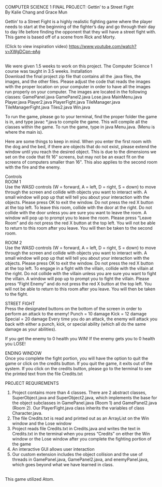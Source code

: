 COMPUTER SCIENCE 1 FINAL PROJECT: Gettin’ to a Street Fight
<br>
By Kalie Chang and Grace Mun

Gettin’ to a Street Fight is a highly realistic fighting game where the player needs to start at the beginning of the fighter’s day and go through their day to day life before finding the opponent that they will have a street fight with. This game is based off of a scene from Rick and Morty. 

(Click to view inspiration video)
https://www.youtube.com/watch?v=XWgDCpn-eAg

<br>
We were given 1.5 weeks to work on this project. The Computer Science 1 course was taught in 3.5 weeks.
Installation 
<br>
Download the final project zip file that contains all the .java files, the images, and the other files. Please adjust the code that reads the images with the proper location on your computer in order to have all the images run properly on your computer. The images are located in the following classes:
GamePanel.java
GamePanel2.java
Lose.java
MainMenu.java
Player.java
Player2.java
PlayerFight.java
TileManager.java
TileManagerFight.java
Tiles2.java
Win.java

To run the game, please go to your terminal, find the proper folder the game is in, and type javac *.java to compile the game. This will compile all the classes within the game. To run the game, type in java Menu.java. (Menu is where the main is).

Here are some things to keep in mind. When you enter the first room with the dog and the bed, if there are objects that do not exist, please extend the window until you reach the desired object. This is due to the dimensions we set on the code that fit 16" screens, but may not be an exact fit on the screens of computers smaller than 16". This also applies to the second room with the fire and the enemy.
 
Controls
<br>
ROOM 1
<br>
Use the WASD controls (W = forward, A = left, D = right, S = down) to move through the screen and collide with objects you want to interact with. A small window will pop up that will tell you about your interaction with the objects. Please press OK to exit the window. Do not press the red X button at the top left. To leave this room, collide with the door at the right. Do not collide with the door unless you are sure you want to leave the room. A window will pop up to prompt you to leave the room. Please press “Leave Room” and do not press the red X button at the top left. You will not be able to return to this room after you leave. You will then be taken to the second room.

ROOM 2
<br>
Use the WASD controls (W = forward, A = left, D = right, S = down) to move through the screen and collide with objects you want to interact with. A small window will pop up that will tell you about your interaction with the objects. Please press OK to exit the window. Do not press the red X button at the top left. To engage in a fight with the villain, collide with the villain at the right. Do not collide with the villain unless you are sure you want to fight the villain. A window will pop up to prompt you to fight the villain. Please press “Fight Enemy” and do not press the red X button at the top left. You will not be able to return to this room after you leave. You will then be taken to the fight.

STREET FIGHT
<br>
Press the designated buttons on the bottom of the screen in order to perform an attack to the enemy!
Punch = 10 damage
Kick = 12 damage
Special = 20 damage
Every time you do an attack, the enemy will attack you back with either a punch, kick, or special ability (which all do the same damage as your abilities).

If you get the enemy to 0 health you WIN!
If the enemy gets you to 0 health you LOSE!

ENDING WINDOW
<br>
Once you complete the fight portion, you will have the option to quit the game or click on the credits button. If you quit the game, it exits out of the system. If you click on the credits button, please go to the terminal to see the printed text from the file Credits.txt
 
PROJECT REQUIREMENTS
<br>
1) Project contains more than 4 classes. There are 2 abstract classes, SuperObject.java and SuperObject2.java, which implements the base for the object subclasses in GamePanel.java (Room 1) and GamePanel2.java (Room 2). Our PlayerFight.java class inherits the variables of class Character.java.
2) The file Credits.txt is read and printed out as an ArrayList on the Win window and the Lose window
3) Project reads file Credits.txt in Credits.java and writes the text in Credits.txt in the terminal when you press “Credits” on either the Win window or the Lose window after you complete the fighting portion of the game
4) An interactive GUI allows user interaction
5) Our custom extension includes the object collision and the use of threads in GamePanel.java, GamePanel2.java, and enemyPanel.java, which goes beyond what we have learned in class.

<br>
This game utilized Atom.
